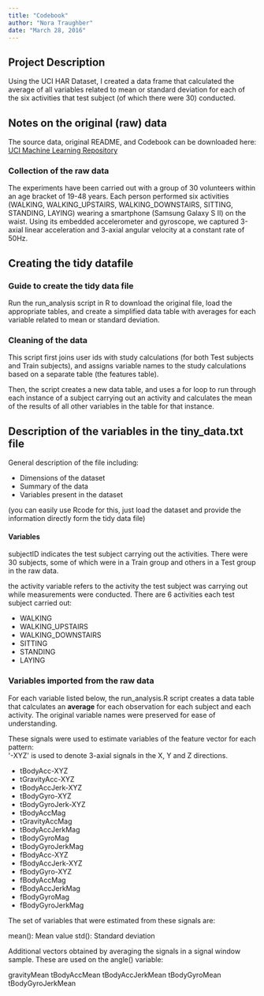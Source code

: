 ```yaml
---
title: "Codebook"
author: "Nora Traughber"
date: "March 28, 2016"
---
```


## Project Description
Using the UCI HAR Dataset, I created a data frame that calculated the average of all variables related to mean or standard deviation for each of the six activities that test subject (of which there were 30) conducted.

## Notes on the original (raw) data
The source data, original README, and Codebook can be downloaded here: [UCI Machine Learning Repository](http://archive.ics.uci.edu/ml/datasets/Human+Activity+Recognition+Using+Smartphones)

### Collection of the raw data
The experiments have been carried out with a group of 30 volunteers within an age bracket of 19-48 years. Each person performed six activities (WALKING, WALKING_UPSTAIRS, WALKING_DOWNSTAIRS, SITTING, STANDING, LAYING) wearing a smartphone (Samsung Galaxy S II) on the waist. Using its embedded accelerometer and gyroscope, we captured 3-axial linear acceleration and 3-axial angular velocity at a constant rate of 50Hz.

## Creating the tidy datafile

### Guide to create the tidy data file
Run the run_analysis script in R to download the original file, load the appropriate tables, and create a simplified data table with averages for each variable related to mean or standard deviation.

### Cleaning of the data
This script first joins user ids with study calculations (for both Test subjects and Train subjects), and assigns variable names to the study calculations based on a separate table (the features table).

Then, the script creates a new data table, and uses a for loop to run through each instance of a subject carrying out an activity and calculates the mean of the results of all other variables in the table for that instance.
## Description of the variables in the tiny_data.txt file
General description of the file including:
 - Dimensions of the dataset
 - Summary of the data
 - Variables present in the dataset

(you can easily use Rcode for this, just load the dataset and provide the information directly form the tidy data file)

#### Variables
subjectID indicates the test subject carrying out the activities. There were 30 subjects, some of which were in a Train group and others in a Test group in the raw data.

the activity variable refers to the activity the test subject was carrying out while measurements were conducted. There are 6 activities each test subject carried out:
- WALKING
- WALKING_UPSTAIRS
- WALKING_DOWNSTAIRS
- SITTING
- STANDING
- LAYING

### Variables imported from the raw data
For each variable listed below, the run_analysis.R script creates a data table that calculates an **average** for each observation for each subject and each activity. The original variable names were preserved for ease of understanding.

These signals were used to estimate variables of the feature vector for each pattern:  
'-XYZ' is used to denote 3-axial signals in the X, Y and Z directions.

- tBodyAcc-XYZ
- tGravityAcc-XYZ
- tBodyAccJerk-XYZ
- tBodyGyro-XYZ
- tBodyGyroJerk-XYZ
- tBodyAccMag
- tGravityAccMag
- tBodyAccJerkMag
- tBodyGyroMag
- tBodyGyroJerkMag
- fBodyAcc-XYZ
- fBodyAccJerk-XYZ
- fBodyGyro-XYZ
- fBodyAccMag
- fBodyAccJerkMag
- fBodyGyroMag
- fBodyGyroJerkMag

The set of variables that were estimated from these signals are:

mean(): Mean value
std(): Standard deviation

Additional vectors obtained by averaging the signals in a signal window sample. These are used on the angle() variable:

gravityMean
tBodyAccMean
tBodyAccJerkMean
tBodyGyroMean
tBodyGyroJerkMean
